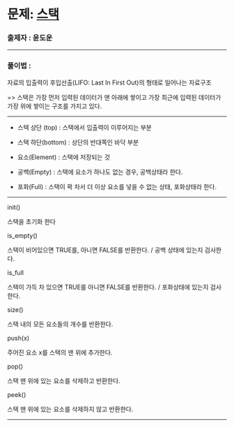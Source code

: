 # 문제: [스택][link]

[link]: https://www.acmicpc.net/problem/10828

### 출제자 : 윤도운

---

### 풀이법 :

자료의 입출력이 후입선출(LIFO: Last In First Out)의 형태로 일어나는 자료구조

=> 스택은 가장 먼저 입력된 데이터가 맨 아래에 쌓이고 가장 최근에 입력된 데이터가 가장 위에 쌓이는 구조를 가지고 있다.

---

- 스택 상단 (top) : 스택에서 입출력이 이루어지는 부분

- 스택 하단(bottom) : 상단의 반대쪽인 바닥 부분

- 요소(Element) : 스택에 저장되는 것

- 공백(Empty) : 스택에 요소가 하나도 없는 경우, 공백상태라 한다.

- 포화(Full) : 스택이 꽉 차서 더 이상 요소를 넣을 수 없는 상태, 포화상태라 한다.

---

init()

스택을 초기화 한다

is_empty()

스택이 비어있으면 TRUE를, 아니면 FALSE를 반환한다. / 공백 상태에 있는지 검사한다.

is_full

스택이 가득 차 있으면 TRUE를 아니면 FALSE를 반환한다. / 포화상태에 있는지 검사한다.

size()

스택 내의 모든 요소들의 개수를 반환한다.

push(x)

주어진 요소 x를 스택의 맨 위에 추가한다.

pop()

스택 맨 위에 있는 요소를 삭제하고 반환한다.

peek()

스택 맨 위에 있는 요소를 삭제하지 않고 반환한다.

---
